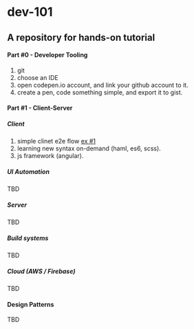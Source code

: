 # dev-101

## A repository for hands-on tutorial

#### Part #0 - Developer Tooling
1. git
2. choose an IDE
3. open codepen.io account, and link your github account to it.
4. create a pen, code something simple, and export it to gist.

#### Part #1 - Client-Server

##### Client
1. simple clinet e2e flow [ex #1](https://codepen.io/tompere/pen/ONKNRj)
2. learning new syntax on-demand (haml, es6, scss).
3. js framework (angular).

##### UI Automation
TBD

##### Server
TBD

##### Build systems
TBD

##### Cloud (AWS / Firebase)
TBD

#### Design Patterns
TBD
